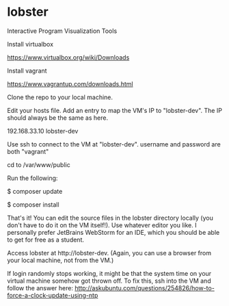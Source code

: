 # lobster
Interactive Program Visualization Tools


Install virtualbox

https://www.virtualbox.org/wiki/Downloads

Install vagrant

https://www.vagrantup.com/downloads.html

Clone the repo to your local machine.



Edit your hosts file. Add an entry to map the VM's IP to "lobster-dev". The IP should always be the same as here.

192.168.33.10 lobster-dev

Use ssh to connect to the VM at "lobster-dev". username and password are both "vagrant"

cd to /var/www/public

Run the following:

$ composer update

$ composer install


That's it! You can edit the source files in the lobster directory locally (you don't have to do it on the VM itself!).
Use whatever editor you like. I personally prefer JetBrains WebStorm for an IDE, which you should be able to get for
free as a student.

Access lobster at http://lobster-dev. (Again, you can use a browser from your local machine, not from the VM.)


If login randomly stops working, it might be that the system time on your virtual machine somehow got thrown off.
To fix this, ssh into the VM and follow the answer here: http://askubuntu.com/questions/254826/how-to-force-a-clock-update-using-ntp
